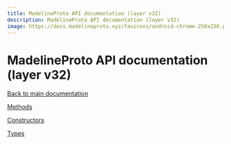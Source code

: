 ```yaml
---
title: MadelineProto API documentation (layer v32)
description: MadelineProto API documentation (layer v32)
image: https://docs.madelineproto.xyz/favicons/android-chrome-256x256.png
---
```

# MadelineProto API documentation (layer v32)

[Back to main documentation](..)  


[Methods](methods/)

[Constructors](constructors/)

[Types](types/)
